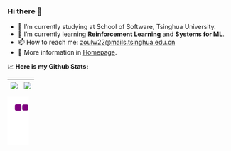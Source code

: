 ### Hi there 👋

<!--
**Photooon/Photooon** is a ✨ _special_ ✨ repository because its `README.md` (this file) appears on your GitHub profile.

Here are some ideas to get you started:

- 🔭 I’m currently working on ...
- 🌱 I’m currently learning ...
- 👯 I’m looking to collaborate on ...
- 🤔 I’m looking for help with ...
- 💬 Ask me about ...
- 📫 How to reach me: ...
- 😄 Pronouns: ...
- ⚡ Fun fact: ...
-->

- 🏫 I’m currently studying at School of Software, Tsinghua University.
- 🌱 I’m currently learning **Reinforcement Learning** and **Systems for ML**.
- 📫 How to reach me: zoulw22@mails.tsinghua.edu.cn
- 📃 More information in [Homepage](https://photooon.github.io/).

📈 **Here is my Github Stats:**

| <img align="center" src="https://github-readme-stats-sigma-five.vercel.app/api?username=Photooon&theme=react"/> | <img align="center" src="https://github-readme-stats-sigma-five.vercel.app/api/top-langs/?username=Photooon&theme=react"/> |
| ------------- | ------------- |

![snake gif](https://github.com/Photooon/Photooon/blob/output/github-contribution-grid-snake.gif)
